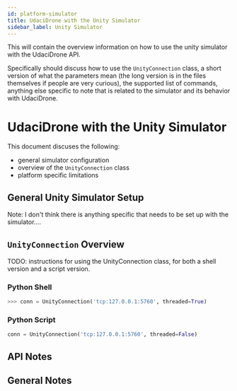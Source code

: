 ```yaml
---
id: platform-simulator
title: UdaciDrone with the Unity Simulator
sidebar_label: Unity Simulator
---
```


This will contain the overview information on how to use the unity simulator with the UdaciDrone API.

Specifically should discuss how to use the `UnityConnection` class, a short version of what the parameters mean (the long version is in the files themselves if people are very curious), the supported list of commands, anything else specific to note that is related to the simulator and its behavior with UdaciDrone.

# UdaciDrone with the Unity Simulator #

This document discuses the following:
 - general simulator configuration
 - overview of the `UnityConnection` class
 - platform specific limitations


## General Unity Simulator Setup ##

Note: I don't think there is anything specific that needs to be set up with the simulator....


## `UnityConnection` Overview ##

TODO: instructions for using the UnityConnection class, for both a shell version and a script version.

### Python Shell ###

```py
>>> conn = UnityConnection('tcp:127.0.0.1:5760', threaded=True)
```

### Python Script ###

```py
conn = UnityConnection('tcp:127.0.0.1:5760', threaded=False)
```

## API Notes ##


## General Notes ##